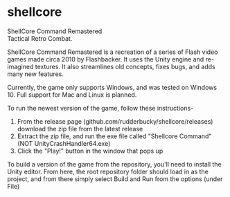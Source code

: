 # shellcore
ShellCore Command Remastered  
Tactical Retro Combat.

ShellCore Command Remastered is a recreation of a series of Flash video games made circa 2010 by Flashbacker. It uses the Unity engine and
re-imagined textures. It also streamlines old concepts, fixes bugs, and adds many new features.

Currently, the game only supports Windows, and was tested on Windows 10. Full support for Mac and Linux is planned.

To run the newest version of the game, follow these instructions-

1) From the release page (github.com/rudderbucky/shellcore/releases) download the zip file from the latest release
2) Extract the zip file, and run the exe file called "Shellcore Command" (NOT UnityCrashHandler64.exe)
3) Click the "Play!" button in the window that pops up

To build a version of the game from the repository, you'll need to install the Unity editor. From here, the root repository folder should load in as the project, and from there simply select Build and Run from the options (under File)
